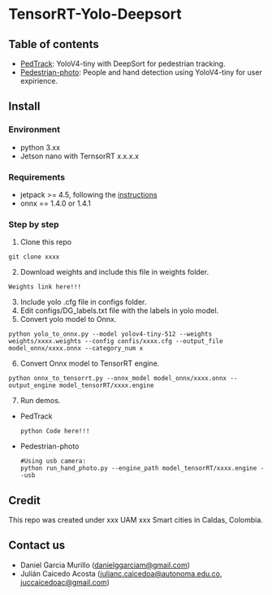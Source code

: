 # TensorRT-Yolo-Deepsort

## Table of contents
* [PedTrack](PedTrack/): YoloV4-tiny with DeepSort for pedestrian tracking.
* [Pedestrian-photo](Pedestrian-photo): People and hand detection using YoloV4-tiny for user expirience.

## Install

### Environment

- python 3.xx
- Jetson nano with TernsorRT x.x.x.x

### Requirements

- jetpack >= 4.5, following the [instructions](https://developer.nvidia.com/embedded/learn/get-started-jetson-nano-devkit#intro) <br />
- onnx == 1.4.0 or 1.4.1 <br />

### Step by step

1. Clone this repo
  ```
  git clone xxxx
  ```

2. Download weights and include this file in weights folder.
  ```shell
  Weights link here!!!
  ```
3. Include yolo .cfg file in configs folder.
4. Edit configs/DG_labels.txt file with the labels in yolo model.
5. Convert yolo model to Onnx.
  ```shell
  python yolo_to_onnx.py --model yolov4-tiny-512 --weights weights/xxxx.weights --config confis/xxxx.cfg --output_file model_onnx/xxxx.onnx --category_num x
  ```
6. Convert Onnx model to TensorRT engine. 
  ```shell
  python onnx_to_tensorrt.py --onnx_model model_onnx/xxxx.onnx --output_engine model_tensorRT/xxxx.engine
  ```
7. Run demos.
  * PedTrack
    ```shell
    python Code here!!!
    ```    
  * Pedestrian-photo
    ```shell
    #Using usb camera:
    python run_hand_photo.py --engine_path model_tensorRT/xxxx.engine --usb
    ```

## Credit
This repo was created under xxx UAM xxx Smart cities in Caldas, Colombia.

## Contact us
- Daniel Garcia Murillo (danielggarciam@gmail.com)
- Julián Caicedo Acosta (julianc.caicedoa@autonoma.edu.co, juccaicedoac@gmail.com)




